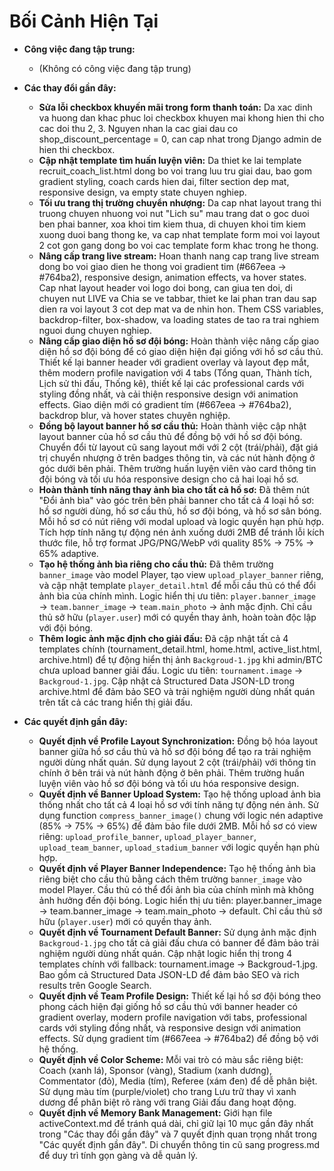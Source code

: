 # Bối Cảnh Hiện Tại

- **Công việc đang tập trung:**
  - (Không có công việc đang tập trung)

- **Các thay đổi gần đây:**
  - **Sửa lỗi checkbox khuyến mãi trong form thanh toán:** Da xac dinh va huong dan khac phuc loi checkbox khuyen mai khong hien thi cho cac doi thu 2, 3. Nguyen nhan la cac giai dau co shop_discount_percentage = 0, can cap nhat trong Django admin de hien thi checkbox.
  - **Cập nhật template tìm huấn luyện viên:** Da thiet ke lai template recruit_coach_list.html dong bo voi trang luu tru giai dau, bao gom gradient styling, coach cards hien dai, filter section dep mat, responsive design, va empty state chuyen nghiep.
  - **Tối ưu trang thị trường chuyển nhượng:** Da cap nhat layout trang thi truong chuyen nhuong voi nut "Lich su" mau trang dat o goc duoi ben phai banner, xoa khoi tim kiem thua, di chuyen khoi tim kiem xuong duoi bang thong ke, va cap nhat template form moi voi layout 2 cot gon gang dong bo voi cac template form khac trong he thong.
  - **Nâng cấp trang live stream:** Hoan thanh nang cap trang live stream dong bo voi giao dien he thong voi gradient tim (#667eea → #764ba2), responsive design, animation effects, va hover states. Cap nhat layout header voi logo doi bong, can giua ten doi, di chuyen nut LIVE va Chia se ve tabbar, thiet ke lai phan tran dau sap dien ra voi layout 3 cot dep mat va de nhin hon. Them CSS variables, backdrop-filter, box-shadow, va loading states de tao ra trai nghiem nguoi dung chuyen nghiep.
  - **Nâng cấp giao diện hồ sơ đội bóng:** Hoàn thành việc nâng cấp giao diện hồ sơ đội bóng để có giao diện hiện đại giống với hồ sơ cầu thủ. Thiết kế lại banner header với gradient overlay và layout đẹp mắt, thêm modern profile navigation với 4 tabs (Tổng quan, Thành tích, Lịch sử thi đấu, Thống kê), thiết kế lại các professional cards với styling đồng nhất, và cải thiện responsive design với animation effects. Giao diện mới có gradient tím (#667eea → #764ba2), backdrop blur, và hover states chuyên nghiệp.
  - **Đồng bộ layout banner hồ sơ cầu thủ:** Hoàn thành việc cập nhật layout banner của hồ sơ cầu thủ để đồng bộ với hồ sơ đội bóng. Chuyển đổi từ layout cũ sang layout mới với 2 cột (trái/phải), đặt giá trị chuyển nhượng ở trên badges thông tin, và các nút hành động ở góc dưới bên phải. Thêm trường huấn luyện viên vào card thông tin đội bóng và tối ưu hóa responsive design cho cả hai loại hồ sơ.
  - **Hoàn thành tính năng thay ảnh bìa cho tất cả hồ sơ:** Đã thêm nút "Đổi ảnh bìa" vào góc trên bên phải banner cho tất cả 4 loại hồ sơ: hồ sơ người dùng, hồ sơ cầu thủ, hồ sơ đội bóng, và hồ sơ sân bóng. Mỗi hồ sơ có nút riêng với modal upload và logic quyền hạn phù hợp. Tích hợp tính năng tự động nén ảnh xuống dưới 2MB để tránh lỗi kích thước file, hỗ trợ format JPG/PNG/WebP với quality 85% → 75% → 65% adaptive.
  - **Tạo hệ thống ảnh bìa riêng cho cầu thủ:** Đã thêm trường `banner_image` vào model Player, tạo view `upload_player_banner` riêng, và cập nhật template `player_detail.html` để mỗi cầu thủ có thể đổi ảnh bìa của chính mình. Logic hiển thị ưu tiên: `player.banner_image` → `team.banner_image` → `team.main_photo` → ảnh mặc định. Chỉ cầu thủ sở hữu (`player.user`) mới có quyền thay ảnh, hoàn toàn độc lập với đội bóng.
  - **Thêm logic ảnh mặc định cho giải đấu:** Đã cập nhật tất cả 4 templates chính (tournament_detail.html, home.html, active_list.html, archive.html) để tự động hiển thị ảnh `Backgroud-1.jpg` khi admin/BTC chưa upload banner giải đấu. Logic ưu tiên: `tournament.image` → `Backgroud-1.jpg`. Cập nhật cả Structured Data JSON-LD trong archive.html để đảm bảo SEO và trải nghiệm người dùng nhất quán trên tất cả các trang hiển thị giải đấu.

- **Các quyết định gần đây:**
  - **Quyết định về Profile Layout Synchronization:** Đồng bộ hóa layout banner giữa hồ sơ cầu thủ và hồ sơ đội bóng để tạo ra trải nghiệm người dùng nhất quán. Sử dụng layout 2 cột (trái/phải) với thông tin chính ở bên trái và nút hành động ở bên phải. Thêm trường huấn luyện viên vào hồ sơ đội bóng và tối ưu hóa responsive design.
  - **Quyết định về Banner Upload System:** Tạo hệ thống upload ảnh bìa thống nhất cho tất cả 4 loại hồ sơ với tính năng tự động nén ảnh. Sử dụng function `compress_banner_image()` chung với logic nén adaptive (85% → 75% → 65%) để đảm bảo file dưới 2MB. Mỗi hồ sơ có view riêng: `upload_profile_banner`, `upload_player_banner`, `upload_team_banner`, `upload_stadium_banner` với logic quyền hạn phù hợp.
  - **Quyết định về Player Banner Independence:** Tạo hệ thống ảnh bìa riêng biệt cho cầu thủ bằng cách thêm trường `banner_image` vào model Player. Cầu thủ có thể đổi ảnh bìa của chính mình mà không ảnh hưởng đến đội bóng. Logic hiển thị ưu tiên: player.banner_image → team.banner_image → team.main_photo → default. Chỉ cầu thủ sở hữu (`player.user`) mới có quyền thay ảnh.
  - **Quyết định về Tournament Default Banner:** Sử dụng ảnh mặc định `Backgroud-1.jpg` cho tất cả giải đấu chưa có banner để đảm bảo trải nghiệm người dùng nhất quán. Cập nhật logic hiển thị trong 4 templates chính với fallback: tournament.image → Backgroud-1.jpg. Bao gồm cả Structured Data JSON-LD để đảm bảo SEO và rich results trên Google Search.
  - **Quyết định về Team Profile Design:** Thiết kế lại hồ sơ đội bóng theo phong cách hiện đại giống hồ sơ cầu thủ với banner header có gradient overlay, modern profile navigation với tabs, professional cards với styling đồng nhất, và responsive design với animation effects. Sử dụng gradient tím (#667eea → #764ba2) để đồng bộ với hệ thống.
  - **Quyết định về Color Scheme:** Mỗi vai trò có màu sắc riêng biệt: Coach (xanh lá), Sponsor (vàng), Stadium (xanh dương), Commentator (đỏ), Media (tím), Referee (xám đen) để dễ phân biệt. Sử dụng màu tím (purple/violet) cho trang Lưu trữ thay vì xanh dương để phân biệt rõ ràng với trang Giải đấu đang hoạt động.
  - **Quyết định về Memory Bank Management:** Giới hạn file activeContext.md để tránh quá dài, chỉ giữ lại 10 mục gần đây nhất trong "Các thay đổi gần đây" và 7 quyết định quan trọng nhất trong "Các quyết định gần đây". Di chuyển thông tin cũ sang progress.md để duy trì tính gọn gàng và dễ quản lý.